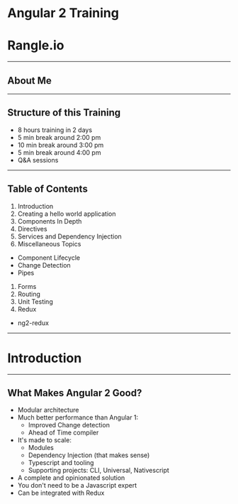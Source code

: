# Angular 2 Training

# Rangle.io

---

## About Me

---

## Structure of this Training

- 8 hours training in 2 days
- 5 min break around 2:00 pm
- 10 min break around 3:00 pm
- 5 min break around 4:00 pm
- Q&A sessions

---

## Table of Contents

1. Introduction
1. Creating a hello world application
1. Components In Depth
1. Directives
1. Services and Dependency Injection
1. Miscellaneous Topics
 - Component Lifecycle
 - Change Detection
 - Pipes
1. Forms
1. Routing
1. Unit Testing
1. Redux
 - ng2-redux
 
---

# Introduction

---

## What Makes Angular 2 Good?

- Modular architecture
- Much better performance than Angular 1:
  - Improved Change detection
  - Ahead of Time compiler
- It's made to scale:
  - Modules
  - Dependency Injection (that makes sense)
  - Typescript and tooling
  - Supporting projects: CLI, Universal, Nativescript
- A complete and opinionated solution
- You don't need to be a Javascript expert
- Can be integrated with Redux